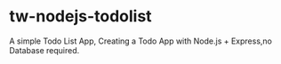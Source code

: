 # tw-nodejs-todolist
A simple Todo List App, Creating a Todo App with Node.js + Express,no Database required.
